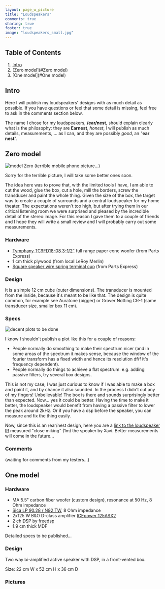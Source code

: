 ```yaml
---
layout: page_w_picture
title: "Loudspeakers"
comments: true
sharing: true
footer: true
image: "loudspeakers_small.jpg"
---
```



## Table of Contents
1. [Intro](#Intro)
2. [Zero model](#Zero model)
3. [One model](#One model)


<a name="Intro"></a>

## Intro

Here I will publish my loudspeakers' designs with as much detail as possible. If you have questions or feel that some detail is missing, feel free to ask in the comments section below.

The name I chose for my loudspeakers, **/ear/nest**, should explain clearly what is the philosophy: they are **Earnest**, *honest*, I will publish as much details, measurements, ... as I can, and they are possibly *good*, an "**ear nest**".

<a name="Zero model"></a>

## Zero model

![model Zero (terrible mobile phone picture...)](https://farm2.staticflickr.com/1588/25864464542_67f3732361.jpg)

Sorry for the terrible picture, I will take some better ones soon.

The idea here was to prove that, with the limited tools I have, I am able to cut the wood, glue the box, cut a hole, mill the borders, screw the transducer and paint the whole thing. Given the size of the box, the target was to create a couple of surrounds and a central loudspeaker for my home theater. The expectations weren't too high, but after trying them in our critical listening room we were surprised and pleased by the incredible detail of the stereo image. For this reason I gave them to a couple of friends and I hope they will write a small review and I will probably carry out some measurements.


### Hardware
* [Tymphany TC9FD18-08 3-1/2"](http://www.parts-express.com/tymphany-tc9fd18-08-3-1-2-full-range-paper-cone-woofer--264-1062) full range paper cone woofer (from Parts Express)
* 1 cm thick plywood (from local LeRoy Merlin)
* [Square speaker wire spring terminal cup](http://www.parts-express.com/parts-express-square-speaker-wire-spring-terminal-cup--260-297) (from Parts Express)

### Design
It is a simple 12 cm cube (outer dimensions). The transducer is mounted from the inside, because it's meant to be like that.
The design is quite common, for example see Auratone (bigger) or Grover Notting CR-1 (same transducer size, smaller box 11 cm).

### Specs
![decent plots to be done](https://bytebucket.org/davrandom/misc_projects/raw/30d51c10abc1140003f4a449371c74b69c25cc8f/loudspeakers/zero/80dBC_2048taps_nosmooth.png)

I know I shouldn't publish a plot like this for a couple of reasons:

* People normally do smoothing to make their spectrum nicer (and in some areas of the spectrum it makes sense, because the window of the fourier transform has a fixed width and hence its resolution df/f it's frequency dependent).
* People normally do things to achieve a flat spectrum: e.g. adding passive filters, try several box designs. 

This is not my case, I was just curious to know if I was able to make a box and paint it, and by chance it also sounded. In the process I didn't cut any of my fingers! Unbelievable! The box is there and sounds surprisingly better than expected.
Now... yes it could be better. Having the time to make it better, the loudspeaker would benefit from having a passive filter to lower the peak around 2kHz. Or if you have a dsp before the speaker, you can measure and fix the thing easily.

Now, since this is an /ear/nest design, here you are a [link to the loudspeaker IR](https://bitbucket.org/davrandom/misc_projects/raw/30d51c10abc1140003f4a449371c74b69c25cc8f/loudspeakers/zero/80dBC_IR.wav) measured "close miking" (1m) the speaker by Xavi. Better measurements will come in the future...

### Comments
(waiting for comments from my testers...)

<a name="One model"></a>

## One model

### Hardware
* MA 5.5" carbon fiber woofer (custom design), resonance at 50 Hz, 8 Ohm impedance
* [Sica LP 90.28 / N92 TW](http://www.sonoraspeakers.it/lp-90-28-n92-tw.html), 8 Ohm impedance
* 2x125 W B&O D-class amplifier [ICEpower 125ASX2](http://www.icepower.bang-olufsen.com/files/solutions/icepower125asx2_datasheet_1_3_20151203.pdf)
* 2 ch DSP by [freedsp](http://www.freedsp.cc)
* 1.9 cm thick MDF

Detailed specs to be published...

### Design
Two way bi-amplified active speaker with DSP, in a front-vented box.

Size: 22 cm W x 52 cm H x 36 cm D

### Pictures



